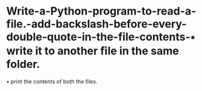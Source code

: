 # Write-a-Python-program-to-read-a-file.-add-backslash-before-every-double-quote-in-the-file-contents-•	write it to another ﬁle in the same folder.
•	print the contents of both the ﬁles.

